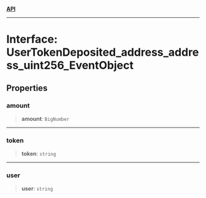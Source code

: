 [**API**](../../../README.md)

***

# Interface: UserTokenDeposited\_address\_address\_uint256\_EventObject

## Properties

### amount

> **amount**: `BigNumber`

***

### token

> **token**: `string`

***

### user

> **user**: `string`
